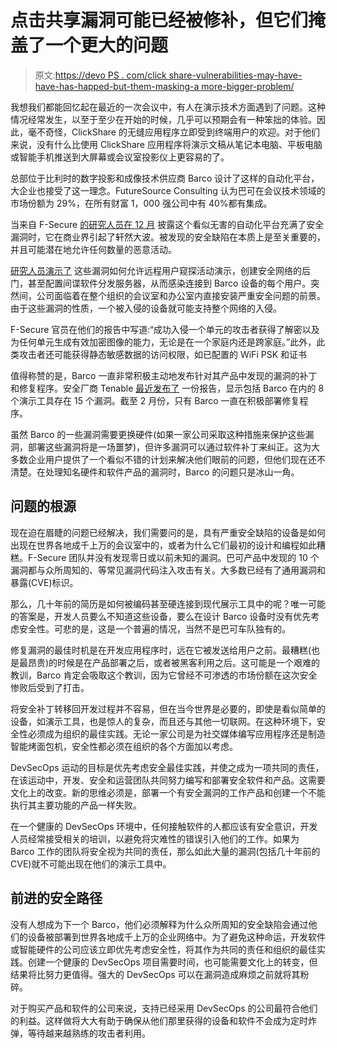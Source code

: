 # 点击共享漏洞可能已经被修补，但它们掩盖了一个更大的问题

> 原文:[https://devo PS . com/click share-vulnerabilities-may-have-have-has-happed-but-them-masking-a more-bigger-problem/](https://devops.com/clickshare-vulnerabilities-may-have-been-patched-but-they-mask-a-much-bigger-problem/)

我想我们都能回忆起在最近的一次会议中，有人在演示技术方面遇到了问题。这种情况经常发生，以至于至少在开始的时候，几乎可以预期会有一种笨拙的体验。因此，毫不奇怪，ClickShare 的无缝应用程序立即受到终端用户的欢迎。对于他们来说，没有什么比使用 ClickShare 应用程序将演示文稿从笔记本电脑、平板电脑或智能手机推送到大屏幕或会议室投影仪上更容易的了。

总部位于比利时的数字投影和成像技术供应商 Barco 设计了这样的自动化平台，大企业也接受了这一理念。FutureSource Consulting 认为巴可在会议技术领域的市场份额[](https://futuresource-consulting.com/reports/posts/2019/may/futuresource-wireless-presentation-solutions-market-report-worldwide-may-19/?locale=en)为 29%，在所有财富 1，000 强公司中有 40%都有集成。

当来自 F-Secure [的研究人员在 12 月](https://labs.f-secure.com/advisories/multiple-vulnerabilities-in-barco-clickshare) 披露这个看似无害的自动化平台充满了安全漏洞时，它在商业界引起了轩然大波。被发现的安全缺陷在本质上是至关重要的，并且可能潜在地允许任何数量的恶意活动。

[研究人员演示了](https://blog.f-secure.com/new-research-reveals-how-the-devices-we-trust-most-can-leave-us-vulnerable/) 这些漏洞如何允许远程用户窥探活动演示，创建安全网络的后门，甚至配置间谍软件分发服务器，从而感染连接到 Barco 设备的每个用户。突然间，公司面临着在整个组织的会议室和办公室内直接安装严重安全问题的前景。由于这些漏洞的性质，一个被入侵的设备就可能支持整个网络的入侵。

F-Secure 官员在他们的报告中写道:“成功入侵一个单元的攻击者获得了解密以及为任何单元生成有效加密图像的能力，无论是在一个家庭内还是跨家庭。”此外，此类攻击者还可能获得静态敏感数据的访问权限，如已配置的 WiFi PSK 和证书

值得称赞的是，Barco 一直非常积极主动地发布针对其产品中发现的漏洞的补丁和修复程序。安全厂商 Tenable [最近发布了](https://www.tenable.com/security/research/tra-2019-20) 一份报告，显示包括 Barco 在内的 8 个演示工具存在 15 个漏洞。截至 2 月份，只有 Barco 一直在积极部署修复程序。

虽然 Barco 的一些漏洞需要更换硬件(如果一家公司采取这种措施来保护这些漏洞，部署这些漏洞将是一场噩梦)，但许多漏洞可以通过软件补丁来纠正。这为大多数企业用户提供了一个看似不错的计划来解决他们眼前的问题，但他们现在还不清楚。在处理知名硬件和软件产品的漏洞时，Barco 的问题只是冰山一角。

## **问题的根源**

现在迫在眉睫的问题已经解决，我们需要问的是，具有严重安全缺陷的设备是如何出现在世界各地成千上万的会议室中的，或者为什么它们最初的设计和编程如此糟糕。F-Secure 团队并没有发现零日或以前未知的漏洞。巴可产品中发现的 10 个漏洞都与众所周知的、[](https://owasp.org/www-project-top-ten/)等常见漏洞代码注入攻击有关。大多数已经有了通用漏洞和暴露(CVE)标识。

那么，几十年前的简历是如何被编码甚至硬连接到现代展示工具中的呢？唯一可能的答案是，开发人员要么不知道这些设备，要么在设计 Barco 设备时没有优先考虑安全性。可悲的是，这是一个普遍的情况，当然不是巴可车队独有的。

修复漏洞的最佳时机是在开发应用程序时，远在它被发送给用户之前。最糟糕(也是最昂贵)的时候是在产品部署之后，或者被黑客利用之后。这可能是一个艰难的教训，Barco 肯定会吸取这个教训，因为它曾经不可渗透的市场份额在这次安全惨败后受到了打击。

将安全补丁转移回开发过程并不容易，但在当今世界是必要的，即使是看似简单的设备，如演示工具，也是惊人的复杂，而且还与其他一切联网。在这种环境下，安全性必须成为组织的最佳实践。无论一家公司是为社交媒体编写应用程序还是制造智能烤面包机，安全性都必须在组织的各个方面加以考虑。

DevSecOps 运动的目标是优先考虑安全最佳实践，并使之成为一项共同的责任，在该运动中，开发、安全和运营团队共同努力编写和部署安全软件和产品。这需要文化上的改变。新的思维必须是，部署一个有安全漏洞的工作产品和创建一个不能执行其主要功能的产品一样失败。

在一个健康的 DevSecOps 环境中，任何接触软件的人都应该有安全意识，开发人员经常接受相关的培训，以避免将灾难性的错误引入他们的工作。如果为 Barco 工作的团队将安全视为共同的责任，那么如此大量的漏洞(包括几十年前的 CVE)就不可能出现在他们的演示工具中。

## **前进的安全路径**

没有人想成为下一个 Barco，他们必须解释为什么众所周知的安全缺陷会通过他们的设备被部署到世界各地成千上万的企业网络中。为了避免这种命运，开发软件或智能硬件的公司应该立即优先考虑安全性，将其作为共同的责任和组织的最佳实践。创建一个健康的 DevSecOps 项目需要时间，也可能需要文化上的转变，但结果将比努力更值得。强大的 DevSecOps 可以在漏洞造成麻烦之前就将其粉碎。

对于购买产品和软件的公司来说，支持已经采用 DevSecOps 的公司最符合他们的利益。这样做将大大有助于确保从他们那里获得的设备和软件不会成为定时炸弹，等待越来越熟练的攻击者利用。